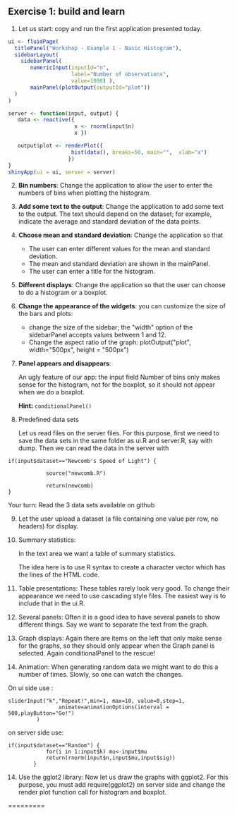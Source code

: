 ## Exercise 1: build and learn

1. Let us start: copy and run the first application presented today.

```R
ui <- fluidPage(
  titlePanel("Workshop - Example 1 - Basic Histogram"),
  sidebarLayout(
    sidebarPanel(
       numericInput(inputId="n",
                    label="Number of observations",
                    value=1000) ),  
       mainPanel(plotOutput(outputId="plot"))
  )
)

server <- function(input, output) {
   data <- reactive({
                     x <- rnorm(input$n)
                     x })

   output$plot <- renderPlot({
         	        hist(data(), breaks=50, main="",  xlab="x")
                   })
}
shinyApp(ui = ui, server = server)
```

2. **Bin numbers**: Change the application to allow the user to enter
the numbers of bins when plotting the histogram.

3. **Add some text to the output**: Change the application to add some
text to the output. The text should depend on the dataset; for example,
indicate the average and standard deviation of the data points.

4. **Choose mean and standard deviation**: Change the application so that

    - The user can enter different values for the mean and standard deviation. 
    - The mean and standard deviation are shown in the mainPanel.
    - The user can enter a title for the histogram.

5. **Different displays**: Change the application so that the user can
choose to do a histogram or a boxplot.

6. **Change the appearance of the widgets**: you can customize the size of
the bars and plots:

    - change the size of the sidebar; the "width" option of the sidebarPanel
      accepts values between 1 and 12.
    - Change the aspect ratio of the graph:
      plotOutput("plot", width="500px", height = "500px")

7. **Panel appears and disappears**:

      An ugly feature of our app: the input field Number of bins only makes sense for the histogram, not for the boxplot, so it should not appear when we do a boxplot.
      
      **Hint:** `conditionalPanel()`

8. Predefined data sets

    Let us read files on the server files. For this purpose, first we need to save the data sets in the same folder as ui.R and server.R, say with dump. Then we can read the data in the server with

```
if(input$dataset=="Newcomb's Speed of Light") {

            source("newcomb.R")

            return(newcomb)
}
```
 
Your turn: Read the 3 data sets available on github


9. Let the user upload a dataset (a file containing one value per row,
no headers) for display.

10. Summary statistics:

    In the text area we want a table of summary statistics.

    The idea here is to use R syntax to create a character vector which
has the lines of the HTML code.


11. Table presentations: These tables rarely look very good. To change
their appearance we need to use cascading style files. The easiest way
is to include that in the ui.R.


12. Several panels: Often it is a good idea to have several panels to
show different things. Say we want to separate the text from the
graph.

 

13. Graph displays: Again there are items on the left that only make
sense for the graphs, so they should only appear when the Graph panel
is selected. Again conditionalPanel to the rescue!

 

14. Animation: When generating random data we might want to do this a
number of times. Slowly, so one can watch the changes.

On ui side use :

```
sliderInput("k","Repeat!",min=1, max=10, value=0,step=1,
                animate=animationOptions(interval = 500,playButton="Go!")
         )
````

on server side use:

```
if(input$dataset=="Random") {
            for(i in 1:input$k) mu<-input$mu
            return(rnorm(input$n,input$mu,input$sig))
        } 
```

14. Use the gglot2 library: Now let us draw the graphs with ggplot2. For
this purpose, you must add require(ggplot2) on server side and change
the render plot function call for histogram and boxplot.

 
=========
 
